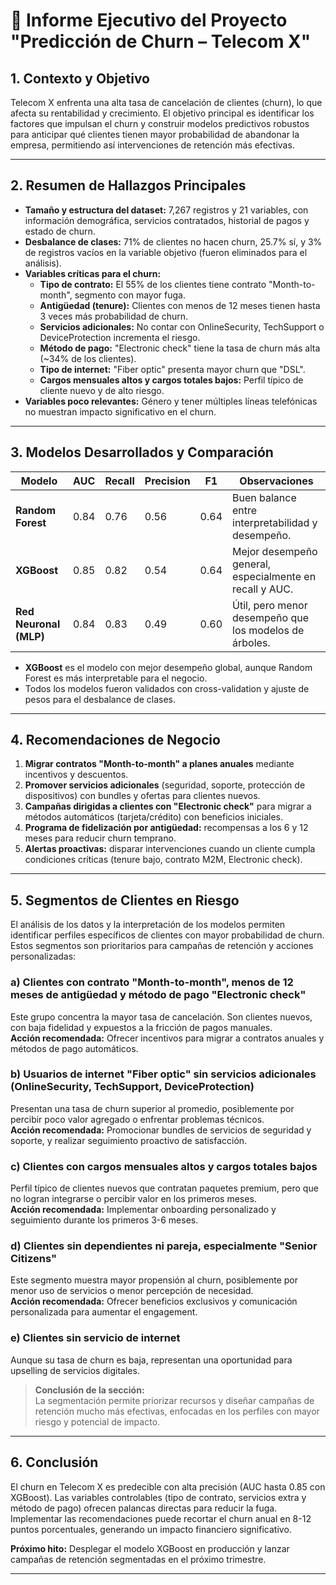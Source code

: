 # 📑 Informe Ejecutivo del Proyecto "Predicción de Churn – Telecom X"

## 1. Contexto y Objetivo

Telecom X enfrenta una alta tasa de cancelación de clientes (churn), lo que afecta su rentabilidad y crecimiento. El objetivo principal es identificar los factores que impulsan el churn y construir modelos predictivos robustos para anticipar qué clientes tienen mayor probabilidad de abandonar la empresa, permitiendo así intervenciones de retención más efectivas.

---

## 2. Resumen de Hallazgos Principales

- **Tamaño y estructura del dataset:** 7,267 registros y 21 variables, con información demográfica, servicios contratados, historial de pagos y estado de churn.
- **Desbalance de clases:** 71% de clientes no hacen churn, 25.7% sí, y 3% de registros vacíos en la variable objetivo (fueron eliminados para el análisis).
- **Variables críticas para el churn:**
  - **Tipo de contrato:** El 55% de los clientes tiene contrato "Month-to-month", segmento con mayor fuga.
  - **Antigüedad (tenure):** Clientes con menos de 12 meses tienen hasta 3 veces más probabilidad de churn.
  - **Servicios adicionales:** No contar con OnlineSecurity, TechSupport o DeviceProtection incrementa el riesgo.
  - **Método de pago:** "Electronic check" tiene la tasa de churn más alta (~34% de los clientes).
  - **Tipo de internet:** "Fiber optic" presenta mayor churn que "DSL".
  - **Cargos mensuales altos y cargos totales bajos:** Perfil típico de cliente nuevo y de alto riesgo.
- **Variables poco relevantes:** Género y tener múltiples líneas telefónicas no muestran impacto significativo en el churn.

---

## 3. Modelos Desarrollados y Comparación

| Modelo                | AUC   | Recall | Precision | F1   | Observaciones |
|-----------------------|-------|--------|-----------|------|--------------|
| **Random Forest**     | 0.84  | 0.76   | 0.56      | 0.64 | Buen balance entre interpretabilidad y desempeño. |
| **XGBoost**           | 0.85  | 0.82   | 0.54      | 0.64 | Mejor desempeño general, especialmente en recall y AUC. |
| **Red Neuronal (MLP)**| 0.84  | 0.83   | 0.49      | 0.60 | Útil, pero menor desempeño que los modelos de árboles. |

- **XGBoost** es el modelo con mejor desempeño global, aunque Random Forest es más interpretable para el negocio.
- Todos los modelos fueron validados con cross-validation y ajuste de pesos para el desbalance de clases.

---

## 4. Recomendaciones de Negocio

1. **Migrar contratos "Month-to-month" a planes anuales** mediante incentivos y descuentos.
2. **Promover servicios adicionales** (seguridad, soporte, protección de dispositivos) con bundles y ofertas para clientes nuevos.
3. **Campañas dirigidas a clientes con "Electronic check"** para migrar a métodos automáticos (tarjeta/crédito) con beneficios iniciales.
4. **Programa de fidelización por antigüedad:** recompensas a los 6 y 12 meses para reducir churn temprano.
5. **Alertas proactivas:** disparar intervenciones cuando un cliente cumpla condiciones críticas (tenure bajo, contrato M2M, Electronic check).

---

## 5. Segmentos de Clientes en Riesgo

El análisis de los datos y la interpretación de los modelos permiten identificar perfiles específicos de clientes con mayor probabilidad de churn. Estos segmentos son prioritarios para campañas de retención y acciones personalizadas:

### a) Clientes con contrato "Month-to-month", menos de 12 meses de antigüedad y método de pago "Electronic check"
Este grupo concentra la mayor tasa de cancelación. Son clientes nuevos, con baja fidelidad y expuestos a la fricción de pagos manuales.  
**Acción recomendada:** Ofrecer incentivos para migrar a contratos anuales y métodos de pago automáticos.

### b) Usuarios de internet "Fiber optic" sin servicios adicionales (OnlineSecurity, TechSupport, DeviceProtection)
Presentan una tasa de churn superior al promedio, posiblemente por percibir poco valor agregado o enfrentar problemas técnicos.  
**Acción recomendada:** Promocionar bundles de servicios de seguridad y soporte, y realizar seguimiento proactivo de satisfacción.

### c) Clientes con cargos mensuales altos y cargos totales bajos
Perfil típico de clientes nuevos que contratan paquetes premium, pero que no logran integrarse o percibir valor en los primeros meses.  
**Acción recomendada:** Implementar onboarding personalizado y seguimiento durante los primeros 3-6 meses.

### d) Clientes sin dependientes ni pareja, especialmente "Senior Citizens"
Este segmento muestra mayor propensión al churn, posiblemente por menor uso de servicios o menor percepción de necesidad.  
**Acción recomendada:** Ofrecer beneficios exclusivos y comunicación personalizada para aumentar el engagement.

### e) Clientes sin servicio de internet
Aunque su tasa de churn es baja, representan una oportunidad para upselling de servicios digitales.

> **Conclusión de la sección:**  
> La segmentación permite priorizar recursos y diseñar campañas de retención mucho más efectivas, enfocadas en los perfiles con mayor riesgo y potencial de impacto.

---

## 6. Conclusión

El churn en Telecom X es predecible con alta precisión (AUC hasta 0.85 con XGBoost). Las variables controlables (tipo de contrato, servicios extra y método de pago) ofrecen palancas directas para reducir la fuga. Implementar las recomendaciones puede recortar el churn anual en 8-12 puntos porcentuales, generando un impacto financiero significativo.

**Próximo hito:** Desplegar el modelo XGBoost en producción y lanzar campañas de retención segmentadas en el próximo trimestre.

---

